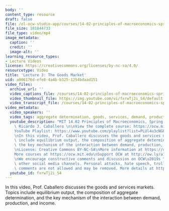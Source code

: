 ```yaml
---
body: ''
content_type: resource
draft: false
file: /ol-ocw-studio-app/courses/14-02-principles-of-macroeconomics-spring-2023/1402-sp23-lecture-3-v2_360p_16_9.mp4
file_size: 101844733
file_type: video/mp4
image_metadata:
  caption: ''
  credit: ''
  image-alt: ''
learning_resource_types:
- Lecture Videos
license: https://creativecommons.org/licenses/by-nc-sa/4.0/
resourcetype: Video
title: 'Lecture 3: The Goods Market'
uid: a006176d-efe8-4a4b-b325-1254bdaad151
video_files:
  archive_url: ''
  video_captions_file: /courses/14-02-principles-of-macroeconomics-spring-2023/1tp3CC8rZZ5_t-Y5N1YThan1M2G-TVpLW_transcript.webvtt
  video_thumbnail_file: https://img.youtube.com/vi/fxrwTj2i_S4/default.jpg
  video_transcript_file: /courses/14-02-principles-of-macroeconomics-spring-2023/1tp3CC8rZZ5_t-Y5N1YThan1M2G-TVpLW_transcript.pdf
video_metadata:
  video_speakers: ''
  video_tags: aggregate determination, goods, services, demand, production, income
  youtube_description: "MIT 14.02 Principles of Macroeconomics, Spring 2023\nInstructor:\
    \ Ricardo J. Caballero \n\nView the complete course: https://ocw.mit.edu/courses/14-02-principles-of-macroeconomics-spring-2023/\n\
    YouTube Playlist: https://www.youtube.com/playlist?list=PLUl4u3cNGP62EXoZ4B3_Ob7lRRwpGQxkb\n\
    \nIn this video, Prof. Caballero discusses the goods and services markets. Topics\
    \ include equilibrium output, the composition of aggregate determination, and\
    \ the key mechanism of the interaction between demand, production, and income.\n\
    \nLicense: Creative Commons BY-NC-SA\nMore information at https://ocw.mit.edu/terms\n\
    More courses at https://ocw.mit.edu\nSupport OCW at http://ow.ly/a1If50zVRlQ\n\
    \nWe encourage constructive comments and discussion on OCW\u2019s YouTube and\
    \ other social media channels. Personal attacks, hate speech, trolling, and inappropriate\
    \ comments are not allowed and may be removed. More details at https://ocw.mit.edu/comments."
  youtube_id: fxrwTj2i_S4
---
```

In this video, Prof. Caballero discusses the goods and services markets. Topics include equilibrium output, the composition of aggregate determination, and the key mechanism of the interaction between demand, production, and income.